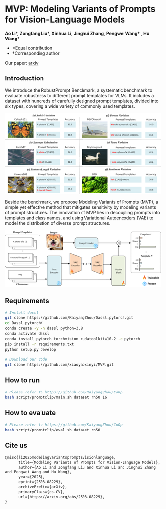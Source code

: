 # MVP: Modeling Variants of Prompts for Vision-Language Models

**Ao Li***, **Zongfang Liu***, **Xinhua Li**, **Jinghui Zhang**, **Pengwei Wang**† , **Hu Wang**† 

- *Equal contribution  
- †Corresponding author

Our paper: [arxiv](https://arxiv.org/abs/2503.08229)

## Introduction
We introduce the RobustPrompt Benchmark, a systematic benchmark to evaluate robustness to different prompt templates for VLMs. It includes a dataset with hundreds of carefully designed prompt templates, divided into six types, covering a wide variety of commonly used templates. 

<div align="center">
  <img src="benchmark.png"/>
</div>

Beside the benchmark, we propose Modeling Variants of Prompts (MVP), a simple yet effective method that mitigates sensitivity by modeling variants of prompt structures. The innovation of MVP lies in decoupling prompts into templates and class names, and using Variational Autoencoders (VAE) to model the distribution of diverse prompt structures. 

<div align="center">
  <img src="model.png"/>
</div>

## Requirements
```bash
# Install dassl
git clone https://github.com/KaiyangZhou/Dassl.pytorch.git
cd Dassl.pytorch/
conda create -y -n dassl python=3.8
conda activate dassl
conda install pytorch torchvision cudatoolkit=10.2 -c pytorch
pip install -r requirements.txt
python setup.py develop

# Download our code
git clone https://github.com/xiaoyaoxinyi/MVP.git
```

## How to run
```bash
# Please refer to https://github.com/KaiyangZhou/CoOp
bash script/promptclip/main.sh dataset rn50 16
```

## How to evaluate
```bash
# Please refer to https://github.com/KaiyangZhou/CoOp
bash script/promptclip/eval.sh dataset rn50
```

## Cite us
```
@misc{li2025modelingvariantspromptsvisionlanguage,
      title={Modeling Variants of Prompts for Vision-Language Models}, 
      author={Ao Li and Zongfang Liu and Xinhua Li and Jinghui Zhang and Pengwei Wang and Hu Wang},
      year={2025},
      eprint={2503.08229},
      archivePrefix={arXiv},
      primaryClass={cs.CV},
      url={https://arxiv.org/abs/2503.08229}, 
}
```
